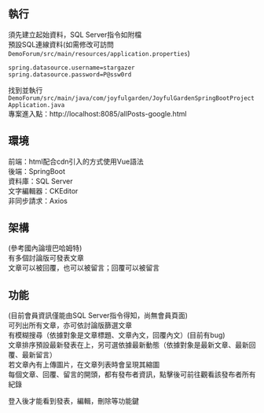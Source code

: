 ## 執行  
須先建立起始資料，SQL Server指令如附檔   
預設SQL連線資料(如需修改可訪問`DemoForum/src/main/resources/application.properties`)  
```
spring.datasource.username=stargazer
spring.datasource.password=P@ssw0rd
```
找到並執行 `DemoForum/src/main/java/com/joyfulgarden/JoyfulGardenSpringBootProjectApplication.java`  
專案進入點：http://localhost:8085/allPosts-google.html  

## 環境
前端：html配合cdn引入的方式使用Vue語法  
後端：SpringBoot  
資料庫：SQL Server  
文字編輯器：CKEditor  
非同步請求：Axios  

## 架構  
(參考國內論壇巴哈姆特)  
有多個討論版可發表文章  
文章可以被回覆，也可以被留言；回覆可以被留言  

## 功能  
(目前會員資訊僅能由SQL Server指令得知，尚無會員頁面)  
可列出所有文章，亦可依討論版篩選文章  
有模糊搜尋（依據對象是文章標題、文章內文，回覆內文）(目前有bug)  
文章排序預設最新發表在上，另可選依據最新動態（依據對象是最新文章、最新回覆、最新留言）  
若文章內有上傳圖片，在文章列表時會呈現其縮圖  
每個文章、回覆、留言的開頭，都有發布者資訊，點擊後可前往觀看該發布者所有紀錄  

登入後才能看到發表，編輯，刪除等功能鍵

